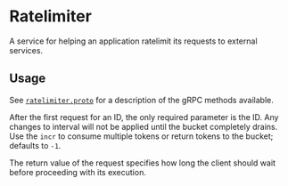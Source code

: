 # Ratelimiter

A service for helping an application ratelimit its requests to external services.

## Usage

See [`ratelimiter.proto`](https://github.com/appellation/ratelimiter/blob/master/ratelimiter.proto) for a description of the gRPC methods available.

After the first request for an ID, the only required parameter is the ID. Any changes to interval will not be applied until the bucket completely drains. Use the `incr` to consume multiple tokens or return tokens to the bucket; defaults to `-1`.

The return value of the request specifies how long the client should wait before proceeding with its execution.
